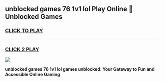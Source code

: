 
## unblocked games 76 1v1 lol Play Online 👋 Unblocked Games
<h3>
<a href="https://premium.freeplayer.one?title=unblocked_games_76_1v1_lol&ref=19F">CLICK TO PLAY</a></h3>
<hr>

<h3>
<a href="https://premium.freeplayer.one?title=unblocked_games_76_1v1_lol&ref=19F">CLICK 2 PLAY</a>
  
</h3>

<a href="https://premium.freeplayer.one?title=unblocked_games_76_1v1_lol&ref=19F"><img src="https://clearcache.store/games.png"></a>


**unblocked games 76 1v1 lol games unblocked: Your Gateway to Fun and Accessible Online Gaming**
